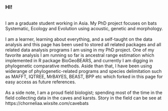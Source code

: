 ### HI!
<br />
I am a graduate student working in Asia. My PhD project focuses on bats Systematic, Ecology and Evolution using acoustic, genetic and morphology.
<br />

<br />
I am a learner, learning about everything, and a self-taught on the data analysis and this page has been used to stored all related packages and all related data analysis programs I am using in my PhD project. One of my favorite analysis I am running so far is ancestral range estimation which implemented in R package BioGeoBEARS, and currently I am digging in phylogenetic comparative methods. Aside than that, I have been using widerange of phylogenetic-related programs and species delimitation such as MAFFT, IQTREE, MrBAYES, BEAST, BPP etc which forked in this page for easy access as future references.  
<br/>


<br />
As a side note, I am a proud field biologist; spending most of the time in the field collecting data in the caves and karsts. Story in the field can be see at https://chorneliaa.wixsite.com/cavebats

